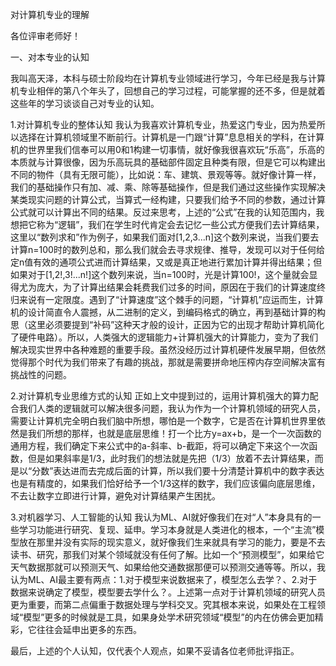 对计算机专业的理解

各位评审老师好！

一、对本专业的认知

我叫高天泽，本科与硕士阶段均在计算机专业领域进行学习，今年已经是我与计算机专业相伴的第八个年头了，回想自己的学习过程，可能掌握的还不多，但是就着这些年的学习谈谈自己对专业的认知。

1.对计算机专业的整体认知
我认为我喜欢计算机专业，热爱这门专业，因为热爱所以选择在计算机领域里不断前行。计算机是一门跟“计算”息息相关的学科，在计算机的世界里我们信奉可以用0和1构建一切事情，就好像我很喜欢玩“乐高”，乐高的本质就与计算很像，因为乐高玩具的基础部件固定且种类有限，但是它可以构建出不同的物件（具有无限可能），比如说：车、建筑、景观等等。就好像计算一样，我们的基础操作只有加、减、乘、除等基础操作，但是我们通过这些操作实现解决某类现实问题的计算公式，当算式一经构建，只要我们给予不同的参数，通过计算公式就可以计算出不同的结果。反过来思考，上述的“公式”在我的认知范围内，我想把它称为“逻辑”，我们在学生时代肯定会去记忆一些公式方便我们去计算结果，这里以“数列求和”作为例子，如果我们面对[1,2,3...n]这个数列来说，当我们要去计算n=100时的数列总和，那么我们就会去寻求规律、推导，发现可以对于任何给定n值有效的通项公式进而计算结果，又或是真正地进行累加计算并得出结果；但如果对于[1,2!,3!...n!]这个数列来说，当n=100时，光是计算100!，这个量就会显得尤为庞大，为了计算出结果会耗费我们过多的时间，原因在于我们的计算速度终归来说有一定限度。遇到了“计算速度”这个棘手的问题，“计算机”应运而生，计算机的设计简直令人震撼，从二进制的定义，到编码格式的确立，再到基础计算的构思（这里必须要提到“补码”这种天才般的设计，正因为它的出现才帮助计算机简化了硬件电路）。所以，人类强大的逻辑能力+计算机强大的计算能力，变为了我们解决现实世界中各种难题的重要手段。虽然没经历过计算机硬件发展早期，但依然觉得那个时代为我们带来了有趣的挑战，那就是需要拼命地压榨内存空间解决富有挑战性的问题。

2.对计算机专业思维方式的认知
正如上文中提到过的，运用计算机强大的算力配合我们人类的逻辑就可以解决很多问题，我认为作为一个计算机领域的研究人员，需要让计算机完全明白我们脑中所想，哪怕是一个数字，它是否在计算机世界里依然是我们所想的那样，也就是底层思维！打一个比方y=ax+b，是一个一次函数的通用方程，我们确定下来公式中的a-斜率、b-截距，将可以确定下来这个一次函数，但是如果斜率是1/3，此时我们的想法就是先把（1/3）放着不去计算结果，而是以“分数”表达进而去完成后面的计算，所以我们要十分清楚计算机中的数字表达也是有精度的，如果我们恰好给予一个1/3这样的数字，我们应该偏向底层思维，不去让数字立即进行计算，避免对计算结果产生困扰。

3.对机器学习、人工智能的认知
我认为ML、AI就好像我们在对“人”本身具有的一些学习功能进行研究、复现、延申。学习本身就是人类进化的根本，一个“主流”模型放在那里并没有实际的现实意义，就好像我们生来就具有学习的能力，要是不去读书、研究，那我们对某个领域就没有任何了解。比如一个“预测模型”，如果给它天气数据那就可以预测天气、如果给他交通数据那便可以预测交通等等。所以，我认为ML、AI最主要有两点：1.对于模型来说数据来了，模型怎么去学？、2.对于数据来说确定了模型，模型要去学什么？。上述第一点对于计算机领域的研究人员更为重要，而第二点偏重于数据处理与学科交叉。究其根本来说，如果处在工程领域“模型”更多的时候就是工具，如果身处学术研究领域“模型”的内在仿佛会更加精彩，它往往会延申出更多的东西。

最后，上述的个人认知，仅代表个人观点，如果不妥请各位老师批评指正。

